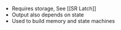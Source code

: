 * Requires storage, See [[SR Latch]]
* Output also depends on state
* Used to build memory and state machines